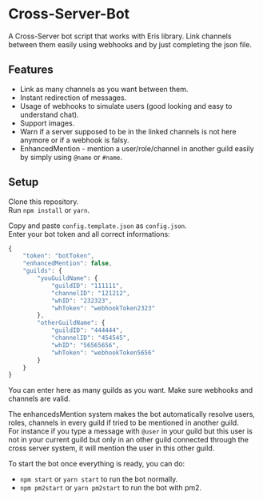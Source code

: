 # Cross-Server-Bot
A Cross-Server bot script that works with Eris library.
Link channels between them easily using webhooks and by just completing the json file.

## Features
  - Link as many channels as you want between them.
  - Instant redirection of messages.
  - Usage of webhooks to simulate users (good looking and easy to understand chat).
  - Support images.
  - Warn if a server supposed to be in the linked channels is not here anymore or if a webhook is falsy.
  - EnhancedMention - mention a user/role/channel in another guild easily by simply using `@name` or `#name`. 

## Setup
Clone this repository.  
Run `npm install` or `yarn`.  

Copy and paste `config.template.json` as `config.json`.  
Enter your bot token and all correct informations: 
```js
{
    "token": "botToken",
    "enhancedMention": false,
    "guilds": {
        "youGuildName": {
            "guildID": "111111",
            "channelID": "121212",
            "whID": "232323",
            "whToken": "webhookToken2323"
        },
        "otherGuildName": {
            "guildID": "444444",
            "channelID": "454545",
            "whID": "56565656",
            "whToken": "webhookToken5656"
        }
    }
}
```
You can enter here as many guilds as you want. Make sure webhooks and channels are valid.  

The enhancedsMention system makes the bot automatically resolve users, roles, channels in every guild if tried to be mentioned in another guild.  
For instance if you type a message with `@user` in your guild but this user is not in your current guild but only in an other guild connected through the cross server system, it will mention the user in this other guild.  

To start the bot once everything is ready, you can do: 
  - `npm start` or `yarn start` to run the bot normally.
  - `npm pm2start` or `yarn pm2start` to run the bot with pm2.
